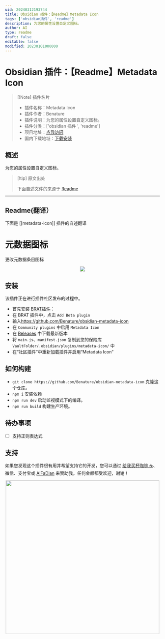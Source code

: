 ```yaml
---
uid: 20240312193744
title: Obsidian 插件：【Readme】Metadata Icon
tags: ['obsidian插件', 'readme']
description: 为您的属性设置自定义图标。
author: AI
type: readme
draft: false
editable: false
modified: 20230101000000
---
```


# Obsidian 插件：【Readme】Metadata Icon

> [!Note] 插件名片
> - 插件名称：Metadata Icon
> - 插件作者：Benature
> - 插件说明：为您的属性设置自定义图标。
> - 插件分类：['obsidian 插件 ', 'readme']
> - 项目地址：[点我访问](https://github.com/Benature/obsidian-metadata-icon)
> - 国内下载地址：[下载安装](https://pkmer.cn/products/plugin/pluginMarket/?metadata-icon)

## 概述

为您的属性设置自定义图标。

> [!tip] 原文出处
>
>下面自述文件的来源于 [Readme](https://ghproxy.net/https://raw.githubusercontent.com/Benature/obsidian-metadata-icon/master/README.md)

---

## Readme(翻译）

下面是 [[metadata-icon]] 插件的自述翻译

# 元数据图标

更改元数据条目图标

<center>
<img src="https://s2.loli.net/2024/01/24/cuvJPSjtZpaFmyk.png" >
<!-- <img width="655" alt="image" src="https://github.com/Benature/obsidian-metadata-icon/assets/35028647/3006defa-16dc-47c6-99e2-8019d738eb5a"> -->
</center>

## 安装

该插件正在进行插件社区发布的过程中。

- 首先安装 [BRAT插件](https://obsidian.md/plugins?id=obsidian42-brat)：
- 在 BRAT 插件中，点击 `Add Beta plugin`
- 输入<https://github.com/Benature/obsidian-metadata-icon>
- 在 `Community plugins` 中启用 `Metadata Icon`
- 在 [Releases](https://github.com/Benature/obsidian-metadata-icon/releases/latest) 中下载最新版本
- 将 `main.js`、`manifest.json` 复制到您的保险库 `VaultFolder/.obsidian/plugins/metadata-icon/` 中
- 在“社区插件”中重新加载插件并启用“Metadata Icon”

## 如何构建

- `git clone https://github.com/Benature/obsidian-metadata-icon` 克隆这个仓库。
- `npm i` 安装依赖
- `npm run dev` 启动监视模式下的编译。
- `npm run build` 构建生产环境。

## 待办事项

- [ ] 支持正则表达式

## 支持

如果您发现这个插件很有用并希望支持它的开发，您可以通过 [给我买杯咖啡 ☕️](https://www.buymeacoffee.com/benature)、微信、支付宝或 [AiFaDian](https://afdian.net/a/Benature-K) 来赞助我。任何金额都受欢迎，谢谢！

<p align="center">
<img src="https://s2.loli.net/2024/01/30/jQ9fTSyBxvXRoOM.png" width="500px">
</p>



